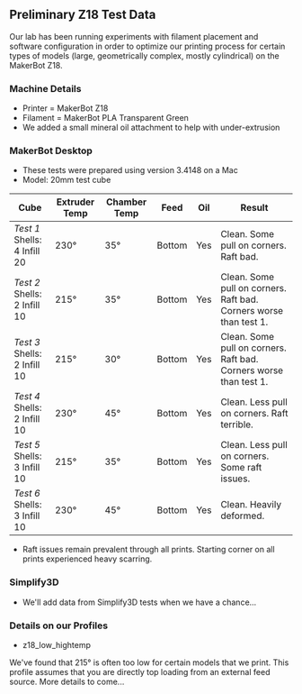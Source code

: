 ## Preliminary Z18 Test Data
Our lab has been running experiments with filament placement and software configuration in order to optimize our printing process for certain types of models (large, geometrically complex, mostly cylindrical) on the MakerBot Z18. 

### Machine Details
* Printer = MakerBot Z18
* Filament = MakerBot PLA Transparent Green
* We added a small mineral oil attachment to help with under-extrusion

### MakerBot Desktop
* These tests were prepared using version 3.4148 on a Mac
* Model: 20mm test cube

Cube | Extruder Temp | Chamber Temp | Feed | Oil | Result
---- | ------------- | ------------ | ---- | --- | ------
*Test 1* <br /> Shells: 4 Infill 20 | 230° | 35° | Bottom | Yes | Clean. Some pull on corners. Raft bad. 
*Test 2* <br /> Shells: 2 Infill 10 | 215° | 35° | Bottom | Yes | Clean. Some pull on corners. Raft bad. Corners worse than test 1.
*Test 3* <br /> Shells: 2 Infill 10 | 215° | 30° | Bottom | Yes | Clean. Some pull on corners. Raft bad. Corners worse than test 1. 
*Test 4* <br /> Shells: 2 Infill 10 | 230° | 45° | Bottom | Yes | Clean. Less pull on corners. Raft terrible.
*Test 5* <br /> Shells: 3 Infill 10 | 215° | 35° | Bottom | Yes | Clean. Less pull on corners. Some raft issues.
*Test 6* <br /> Shells: 3 Infill 10 | 230° | 45° | Bottom | Yes | Clean. Heavily deformed.

* Raft issues remain prevalent through all prints. Starting corner on all prints experienced heavy scarring. 

### Simplify3D
* We'll add data from Simplify3D tests when we have a chance...

### Details on our Profiles
* z18_low_hightemp

We've found that 215° is often too low for certain models that we print. This profile assumes that you are directly top loading from an external feed source. More details to come...

